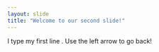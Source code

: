 ```yaml
---
layout: slide
title: "Welcome to our second slide!"
---
```

I type my first line .
Use the left arrow to go back!
